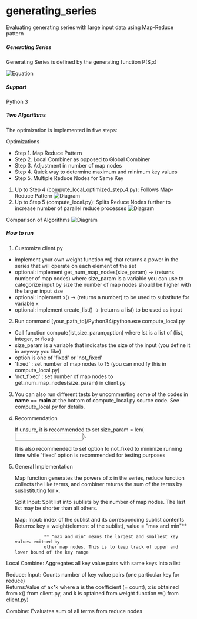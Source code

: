 generating_series
=================

Evaluating generating series with large input data using Map-Reduce pattern

##### Generating Series

Generating Series is defined by the generating function P(S,x)

![Equation](https://raw.githubusercontent.com/hyunwookshin/generating_series/master/equation/equation.png)

##### Support

  Python 3

##### Two Algorithms

The optimization is implemented in five steps:

Optimizations
* Step 1. Map Reduce Pattern
* Step 2. Local Combiner as opposed to Global Combiner
* Step 3. Adjustment in number of map nodes
* Step 4. Quick way to determine maximum and minimum key values
* Step 5. Multiple Reduce Nodes for Same Key


1. Up to Step 4 (compute_local_optimized_step_4.py):  Follows Map-Reduce Pattern
![Diagram](https://github.com/hyunwookshin/generating_series/blob/master/diagrams/optimized_step_4.png?raw=true)
2. Up to Step 5 (compute_local.py): Splits Reduce Nodes further to increase number of parallel reduce processes
![Diagram](https://github.com/hyunwookshin/generating_series/blob/master/diagrams/optimized_step_5.png?raw=true)

Comparison of Algorithms
![Diagram](https://github.com/hyunwookshin/generating_series/blob/master/diagrams/time.bmp?raw=true)
#####  How to run

1. Customize client.py
  * implement your own weight function w() that returns a power in the series that will operate on each element of the set
  * optional: implement get_num_map_nodes(size_param) -> (returns number of map nodes) 
    where size_param is a variable you can use to categorize input by size
    the number of map nodes should be higher with the larger input size
  * optional: inplement x() -> (returns a number) to be used to substitute for variable x
  * optional: implement create_list() -> (returns a list) to be used as input
  
2. Run command [your_path_to]/Python34/python.exe compute_local.py
  * Call function compute(lst,size_param,option)
    where lst is a list of (list, integer, or float)
  * size_param is a variable that indicates the size of the input (you define it in anyway you like)
  * option is one of 'fixed' or 'not_fixed'
  * 'fixed'         : set number of map nodes to 15 (you can modify this in compute_local.py)
  * 'not_fixed'     : set number of map nodes to get_num_map_nodes(size_param) in client.py

3. You can also run different tests by uncommenting some of the codes in __name__ == __main__
   at the bottom of compute_local.py source code. See compute_local.py for details.

4. Recommendation

   If unsure, it is recommended to set size_param = len(<input list>).
   
   It is also recommended to set option to not_fixed to minimize running time
   while 'fixed' option is recommended for testing purposes

5. General Implementation

   Map function generates the powers of x in the series, reduce function collects the like terms,
   and combiner returns the sum of the terms by susbstituting for x.

   Split Input:   Split list into sublists by the number of map nodes. The last list may be shorter
                  than all others.
                
   Map:           Input:   index of the sublist and its corresponding sublist contents <br>
                  Returns: key = weight(element of the sublist), value = "max and min"**
                
                  ** "max and min" means the largest and smallest key values emitted by
                  other map nodes. This is to keep track of upper and lower bound of the key range
                  
  Local Combine:  Aggregates all key value pairs with same keys into a list
  
  Reduce:         Input:  Counts number of key value pairs (one particular key for reduce) <br>
                  Returns:Value of ax^k where a is the coefficient (= count), x is obtained
                  from x() from client.py, and k is optained from weight function w() from client.py)
                  
  Combine:        Evaluates sum of all terms from reduce nodes
  
   

  
  
  
